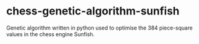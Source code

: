 # chess-genetic-algorithm-sunfish
Genetic algorithm written in python used to optimise the 384 piece-square values in the chess engine Sunfish.
